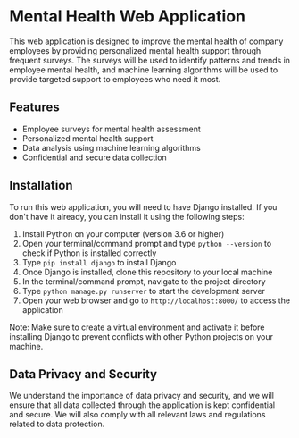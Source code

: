 # Mental Health Web Application

This web application is designed to improve the mental health of company employees by providing personalized mental health support through frequent surveys. The surveys will be used to identify patterns and trends in employee mental health, and machine learning algorithms will be used to provide targeted support to employees who need it most.

## Features

- Employee surveys for mental health assessment
- Personalized mental health support
- Data analysis using machine learning algorithms
- Confidential and secure data collection

## Installation

To run this web application, you will need to have Django installed. If you don't have it already, you can install it using the following steps:

1. Install Python on your computer (version 3.6 or higher)
2. Open your terminal/command prompt and type `python --version` to check if Python is installed correctly
3. Type `pip install django` to install Django
4. Once Django is installed, clone this repository to your local machine
5. In the terminal/command prompt, navigate to the project directory
6. Type `python manage.py runserver` to start the development server
7. Open your web browser and go to `http://localhost:8000/` to access the application

Note: Make sure to create a virtual environment and activate it before installing Django to prevent conflicts with other Python projects on your machine.

## Data Privacy and Security

We understand the importance of data privacy and security, and we will ensure that all data collected through the application is kept confidential and secure. We will also comply with all relevant laws and regulations related to data protection.
